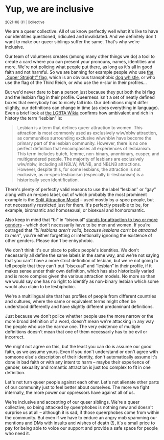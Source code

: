 # Yup, we are inclusive

<small>2021-08-31 | Collective</small>

We are a queer collective. All of us know perfectly well what it's like to have our identities
questioned, ridiculed and invalidated. And we definitely don't want to make our queer siblings suffer the same.
That's why we're inclusive.

Our team of volunteers creates (among many other things we do) a tool to create a card where you can present
your pronouns, names, identities and more.
We're not policing what people put there, as long as it's all in good faith and not harmful.
So we are banning for example people who use [the „Super Straight” flag](https://lgbta.wikia.org/wiki/Super_Straight),
which is an obvious transphobic [dog whistle](https://www.urbandictionary.com/define.php?term=dog%20whistle),
or who use the flag of the Third Reich, or who use the n-slur in their profiles…

But we'd never dare to ban a person just because they put both the bi flag and the lesbian flag in their profile.
Queerness isn't a set of neatly defined boxes that everybody has to nicely fall into.
Our definitions might differ slightly, our definitions can change in time (as does everything in language).
Even a brief look at [the LGBTA Wikia](https://lgbta.wikia.org/wiki/Lesbian) confirms
how ambivalent and rich in history the term “lesbian” is:  

> Lesbian is a term that defines queer attraction to women.
> This attraction is most commonly used as exclusively wlw/nblw attraction,
> as communities surrounding exclusive wlw/nblw have become the primary part of the lesbian community.
> However, there is no one perfect definition that encompasses all experiences of lesbianism.
> This term includes butch, femme, non-binary, anonbinary, cusper, and multigendered people.
> The majority of lesbians are exclusively wlw/nblw, including all NBLW, WLNB, and NBLNB attractions.
> However, despite this, for some lesbians, the attraction is not exclusive,
> as m-spec lesbianism (especially bi-lesbianism) is a historically seen identification.

There's plenty of perfectly valid reasons to use the label “lesbian” or “gay” along with an m-spec label,
out of which probably the most prominent example is the
[Split Attraction Model](https://lgbta.wikia.org/wiki/Split_Attraction_Model_(SAM))
– used mostly by a-spec people, but not necessarily restricted just for them.
It's perfectly possible to be, for example, biromantic and homosexual, or bisexual and homoromantic.

Also keep in mind that “bi” in “bisexual” [stands for attraction to two or more genders](https://lgbta.wikia.org/wiki/Bisexual)
– which don't necessarily have to be men and women.
If you're outraged that _“bi lesbians aren't valid, because lesbians can't be attracted to men”_,
you're either forgetting or intentionally ignoring the existence of other genders. Please don't be enbyphobic.

We don't think it's our place to police people's identities.
We don't necessarily all define the same labels in the same way,
and we're not saying that you can't have a more strict definition of lesbian,
but we're not going to tell people that they can't put “bisexual” and “lesbian” in their profile,
if it makes sense under their own definition,
which has also historically varied and is more complex given the various attraction models.
No more so than we would say one has no right to identify as non-binary lesbian
which some would also claim to be lesbiphobic.

We're a multilingual site that has profiles of people from different countries and cultures,
where the same or equivalent terms might often be understood differently
and have slightly different predominant definitions.

Just because we don't police whether people use the more narrow or the more broad definition of a word,
doesn't mean we're attacking in any way the people who use the narrow one.
The very existence of multiple definitions doesn't mean that one of them necessarily has to be evil or incorrect.

We might not agree on this, but the least you can do is assume our good faith, as we assume yours.
Even if you don't understand or don't agree with someone else's description of their identity,
don't automatically assume it's done in bad faith or with any intent to harm –
maybe their experience of gender, sexuality and romantic attraction is just too complex to fit in one definition.

Let's not turn queer people against each other.
Let's not alienate other parts of our community just to feel better about ourselves.
The more we fight internally, the more power our oppressors have against all of us.

We're inclusive and accepting of our queer siblings.
We're a queer collective, so being attacked by queerphobes is nothing new and doesn't surprise us at all
– although it is sad, if those queerphobes come from within the community.
But even if we have to endure an angry mob spamming our mentions and DMs with insults and wishes of death (!),
it's a small price to pay for being able to voice our support and provide a safe space for people who need it.
